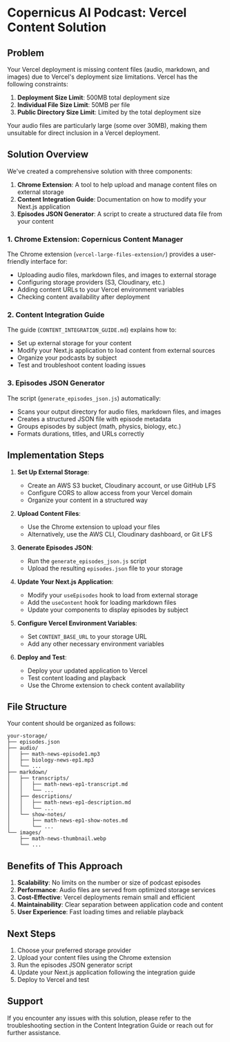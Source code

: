 # Copernicus AI Podcast: Vercel Content Solution

## Problem

Your Vercel deployment is missing content files (audio, markdown, and images) due to Vercel's deployment size limitations. Vercel has the following constraints:

1. **Deployment Size Limit**: 500MB total deployment size
2. **Individual File Size Limit**: 50MB per file
3. **Public Directory Size Limit**: Limited by the total deployment size

Your audio files are particularly large (some over 30MB), making them unsuitable for direct inclusion in a Vercel deployment.

## Solution Overview

We've created a comprehensive solution with three components:

1. **Chrome Extension**: A tool to help upload and manage content files on external storage
2. **Content Integration Guide**: Documentation on how to modify your Next.js application
3. **Episodes JSON Generator**: A script to create a structured data file from your content

### 1. Chrome Extension: Copernicus Content Manager

The Chrome extension (`vercel-large-files-extension/`) provides a user-friendly interface for:

- Uploading audio files, markdown files, and images to external storage
- Configuring storage providers (S3, Cloudinary, etc.)
- Adding content URLs to your Vercel environment variables
- Checking content availability after deployment

### 2. Content Integration Guide

The guide (`CONTENT_INTEGRATION_GUIDE.md`) explains how to:

- Set up external storage for your content
- Modify your Next.js application to load content from external sources
- Organize your podcasts by subject
- Test and troubleshoot content loading issues

### 3. Episodes JSON Generator

The script (`generate_episodes_json.js`) automatically:

- Scans your output directory for audio files, markdown files, and images
- Creates a structured JSON file with episode metadata
- Groups episodes by subject (math, physics, biology, etc.)
- Formats durations, titles, and URLs correctly

## Implementation Steps

1. **Set Up External Storage**:
   - Create an AWS S3 bucket, Cloudinary account, or use GitHub LFS
   - Configure CORS to allow access from your Vercel domain
   - Organize your content in a structured way

2. **Upload Content Files**:
   - Use the Chrome extension to upload your files
   - Alternatively, use the AWS CLI, Cloudinary dashboard, or Git LFS

3. **Generate Episodes JSON**:
   - Run the `generate_episodes_json.js` script
   - Upload the resulting `episodes.json` file to your storage

4. **Update Your Next.js Application**:
   - Modify your `useEpisodes` hook to load from external storage
   - Add the `useContent` hook for loading markdown files
   - Update your components to display episodes by subject

5. **Configure Vercel Environment Variables**:
   - Set `CONTENT_BASE_URL` to your storage URL
   - Add any other necessary environment variables

6. **Deploy and Test**:
   - Deploy your updated application to Vercel
   - Test content loading and playback
   - Use the Chrome extension to check content availability

## File Structure

Your content should be organized as follows:

```
your-storage/
├── episodes.json
├── audio/
│   ├── math-news-episode1.mp3
│   ├── biology-news-ep1.mp3
│   └── ...
├── markdown/
│   ├── transcripts/
│   │   ├── math-news-ep1-transcript.md
│   │   └── ...
│   ├── descriptions/
│   │   ├── math-news-ep1-description.md
│   │   └── ...
│   └── show-notes/
│       ├── math-news-ep1-show-notes.md
│       └── ...
└── images/
    ├── math-news-thumbnail.webp
    └── ...
```

## Benefits of This Approach

1. **Scalability**: No limits on the number or size of podcast episodes
2. **Performance**: Audio files are served from optimized storage services
3. **Cost-Effective**: Vercel deployments remain small and efficient
4. **Maintainability**: Clear separation between application code and content
5. **User Experience**: Fast loading times and reliable playback

## Next Steps

1. Choose your preferred storage provider
2. Upload your content files using the Chrome extension
3. Run the episodes JSON generator script
4. Update your Next.js application following the integration guide
5. Deploy to Vercel and test

## Support

If you encounter any issues with this solution, please refer to the troubleshooting section in the Content Integration Guide or reach out for further assistance. 
